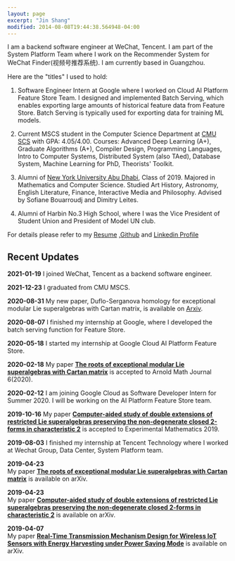 ```yaml
---
layout: page
excerpt: "Jin Shang"
modified: 2014-08-08T19:44:38.564948-04:00
---
```


I am a backend software engineer at WeChat, Tencent. I am part of the System Platform Team where I work on the Recommender System for WeChat Finder(视频号推荐系统). I am currently based in Guangzhou.

Here are the "titles" I used to hold:

1. Software Engineer Intern at Google where I worked on Cloud AI Platform Feature Store Team. I designed and implemented Batch Serving, which enables exporting large amounts of historical feature data from Feature Store. Batch Serving is typically used for exporting data for training ML models.

2. Current MSCS student in the Computer Science Department at [CMU SCS](http://www.cs.cmu.edu/) with GPA: 4.05/4.00. Courses: Advanced Deep Learning (A+), Graduate Algorithms (A+), Compiler Design, Programming Languages, Intro to Computer Systems, Distributed System (also TAed), Database System, Machine Learning for PhD, Theorists' Toolkit.

3. Alumni of [New York University Abu Dhabi](https://nyuad.nyu.edu/en/), Class of 2019. Majored in Mathematics and Computer Science. Studied Art History, Astronomy, English Literature, Finance, Interactive Media and Philosophy. Advised by Sofiane Bouarroudj and Dimitry Leites.

4. Alumni of Harbin No.3 High School, where I was the Vice President of Student Union and President of Model UN club.

For details please refer to my [Resume](/files/resume_both.pdf) ,[Github](https://github.com/js8544) and [Linkedin Profile](https://www.linkedin.com/in/jin-shang-49609710a/)

## Recent Updates
**2021-01-19**
I joined WeChat, Tencent as a backend software engineer.

**2021-12-23**
I graduated from CMU MSCS.

**2020-08-31**
My new paper, Duflo-Serganova homology for exceptional modular Lie superalgebras with Cartan matrix, is available on [Arxiv](https://arxiv.org/abs/2008.12033).

**2020-08-07**
I finished my internship at Google, where I developed the batch serving function for Feature Store.

**2020-05-18**
I started my internship at Google Cloud AI Platform Feature Store.

**2020-02-18**
My paper [**The roots of exceptional modular Lie superalgebras with Cartan matrix**](https://arxiv.org/abs/1904.09578) is accepted to Arnold Math Journal 6(2020).

**2020-02-12**
I am joining Google Cloud as Software Developer Intern for Summer 2020. I will be working on the AI Platform Feature Store team.

**2019-10-16**
My paper [**Computer-aided study of double extensions of restricted Lie superalgebras preserving the non-degenerate closed 2-forms in characteristic 2**](https://arxiv.org/abs/1904.09579) is accepted to Experimental Mathematics 2019.

**2019-08-03**
I finished my internship at Tencent Technology where I worked at Wechat Group, Data Center, System Platform team.

**2019-04-23**  
My paper [**The roots of exceptional modular Lie superalgebras with Cartan matrix**](https://arxiv.org/abs/1904.09578) is available on arXiv.

**2019-04-23**  
My paper [**Computer-aided study of double extensions of restricted Lie superalgebras preserving the non-degenerate closed 2-forms in characteristic 2**](https://arxiv.org/abs/1904.09579) is available on arXiv.

**2019-04-07**  
My paper [**Real-Time Transmission Mechanism Design for Wireless IoT Sensors with Energy Harvesting under Power Saving Mode**](https://arxiv.org/abs/1812.02615) is available on arXiv.

